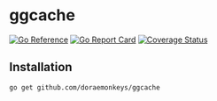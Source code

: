 # ggcache
[![Go Reference](https://pkg.go.dev/badge/github.com/doraemonkeys/ggcache.svg)](https://pkg.go.dev/github.com/doraemonkeys/ggcache) [![Go Report Card](https://goreportcard.com/badge/github.com/doraemonkeys/ggcache)](https://goreportcard.com/report/github.com/doraemonkeys/ggcache) [![Coverage Status](https://coveralls.io/repos/github/doraemonkeys/ggcache/badge.svg?branch=main)](https://coveralls.io/github/doraemonkeys/ggcache?branch=main)



## Installation
```bash
go get github.com/doraemonkeys/ggcache
```
